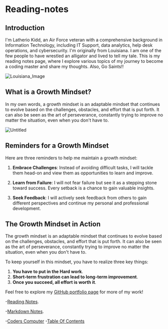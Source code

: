 # Reading-notes

## Introduction

I'm Latherio Kidd, an Air Force veteran with a comprehensive background in Information Technology, including IT Support,
data analytics, help desk operations, and cybersecurity. I'm originally from Louisiana. I am one of the few people to have wrestled an alligator and lived to tell my tale. This is my reading notes page, where I explore various topics of my journey to become a coding master and share my thoughts. Also, Go Saints!!

![Louisiana_Image](https://github.com/LatherioK0818/reading-notes/assets/80198308/b0de4798-6ebb-4b64-80a3-f92b27dcf924) 

## What is a Growth Mindset?

In my own words, a growth mindset is an adaptable mindset that continues to evolve based on the challenges, obstacles, and effort that is put forth. It can also be seen as the art of perseverance, constantly trying to improve no matter the situation, even when you don't have to.

![Untitled](https://github.com/LatherioK0818/reading-notes/assets/80198308/55b2b388-e49c-42ba-81f3-0e8e3ba98811)

## Reminders for a Growth Mindset

Here are three reminders to help me maintain a growth mindset:

1. **Embrace Challenges**: Instead of avoiding difficult tasks, I will tackle them head-on and view them as opportunities to learn and improve.

2. **Learn from Failure**: I will not fear failure but see it as a stepping stone toward success. Every setback is a chance to gain valuable insights.
3. **Seek Feedback**: I will actively seek feedback from others to gain different perspectives and continue my personal and professional development.

## The Growth Mindset in Action

The growth mindset is an adaptable mindset that continues to evolve based on the challenges, obstacles, and effort that is put forth. It can also be seen as the art of perseverance, constantly trying to improve no matter the situation, even when you don't have to.

To keep yourself in this mindset, you have to realize three key things:

1. **You have to put in the Hard work**.
2. **Short-term frustration can lead to long-term improvement**.
3. **Once you succeed, all effort is worth it**.

Feel free to explore my [GitHub portfolio page](https://github.com/latheriok0818) for more of my work!

-[Reading Notes](https://latheriok0818.github.io/reading-notes/).

-[Markdown Notes](https://latheriok0818.github.io//reading-notes/markdown).

-[Coders Computer](https://latheriok0818.github.io/reading-notes/coderscomputer)
-[Table Of Contents](/home/kidd/reading-notes/tableofContents.md)